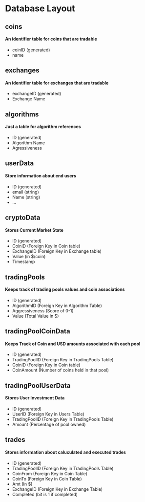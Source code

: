 # Database Layout

## coins
#### An identifier table for coins that are tradable
- coinID (generated)
- name

## exchanges
#### An identifier table for exchanges that are tradable
- exchangeID (generated)
- Exchange Name

## algorithms
#### Just a table for algorithm references
- ID (generated)
- Algorithm Name
- Agressiveness

## userData
#### Store information about end users
- ID (generated)
- email (string)
- Name (string)
- ...

## cryptoData
#### Stores Current Market State
- ID (generated)
- CoinID (Foreign Key in Coin table)
- ExchangeID (Foreign Key in Exchange table)
- Value (in $/coin)
- Timestamp

## tradingPools
#### Keeps track of trading pools values and coin associations
- ID (generated)
- AlgorithmID (Foreign Key in Algorithm Table)
- Aggressiveness (Score of 0-1)
- Value (Total Value in $)

## tradingPoolCoinData
#### Keeps Track of Coin and USD amounts associated with each pool
- ID (generated)
- TradingPoolID (Foreign Key in TradingPools Table)
- CoinID (Foreign Key in Coin table)
- CoinAmount (Number of coins held in that pool)

## tradingPoolUserData
#### Stores User Investment Data
- ID (generated)
- UserID (Foreign Key in Users Table)
- TradingPoolID (Foreign Key in TradingPools Table)
- Amount (Percentage of pool owned)


## trades
#### Stores information about caluculated and executed trades
- ID (generated)
- TradingPoolID (Foreign Key in TradingPools Table)
- CoinFrom (Foreign Key in Coin Table)
- CoinTo (Foreign Key in Coin Table)
- Amt (In $)
- ExchangeID (Foreign Key in Exchange Table)
- Completed (bit is 1 if completed)
